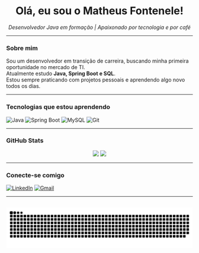 <h1 align="center">Olá, eu sou o Matheus Fontenele!</h1>

<p align="center">
  <i>Desenvolvedor Java em formação | Apaixonado por tecnologia e por café</i>
</p>

---

### Sobre mim

Sou um desenvolvedor em transição de carreira, buscando minha primeira oportunidade no mercado de TI.  
Atualmente estudo **Java, Spring Boot e SQL**.  
Estou sempre praticando com projetos pessoais e aprendendo algo novo todos os dias.

---

### Tecnologias que estou aprendendo

![Java](https://img.shields.io/badge/Java-ED8B00?style=for-the-badge&logo=java&logoColor=white)
![Spring Boot](https://img.shields.io/badge/SpringBoot-6DB33F?style=for-the-badge&logo=springboot&logoColor=white)
![MySQL](https://img.shields.io/badge/MySQL-005C84?style=for-the-badge&logo=mysql&logoColor=white)
![Git](https://img.shields.io/badge/Git-F05032?style=for-the-badge&logo=git&logoColor=white)

---

### GitHub Stats

<div align="center">
  <img height="160em" src="https://github-readme-stats.vercel.app/api?username=matheFontenele&show_icons=true&theme=github_dark&include_all_commits=true&count_private=true"/>
  <img height="160em" src="https://github-readme-stats.vercel.app/api/top-langs/?username=matheFontenele&layout=compact&langs_count=7&theme=github_dark"/>
</div>

---

### Conecte-se comigo

[![LinkedIn](https://img.shields.io/badge/-LinkedIn-0A66C2?style=for-the-badge&logo=linkedin&logoColor=white)](https://www.linkedin.com/in/matheusfontenele/)
[![Gmail](https://img.shields.io/badge/-Gmail-D14836?style=for-the-badge&logo=gmail&logoColor=white)](mailto:matheusfontenele979700@gmail.com)

---
  
  ##
  <img
    alt="github contribution grid snake animation"
    src="https://raw.githubusercontent.com/platane/snk/output/github-contribution-grid-snake.svg"
  />
</picture>
